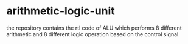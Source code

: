 # arithmetic-logic-unit
the repository contains the rtl code of ALU which performs 8 different arithmetic and 8 different logic operation based on the control signal.

